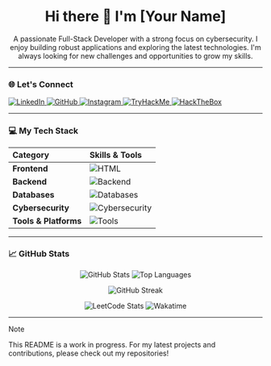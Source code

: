 <h1 align="center">Hi there 👋 I'm [Your Name]</h1>

<p align="center">
  A passionate Full-Stack Developer with a strong focus on cybersecurity. I enjoy building robust applications and exploring the latest technologies. I'm always looking for new challenges and opportunities to grow my skills.
</p>

---

### 🌐 Let's Connect

<p align="left">
  <a href="https://linkedin.com/in/[your-linkedin-username]" target="_blank">
    <img src="https://img.shields.io/badge/LinkedIn-0A66C2?style=for-the-badge&logo=linkedin&logoColor=white" alt="LinkedIn" />
  </a>
  <a href="https://github.com/[your-github-username]" target="_blank">
    <img src="https://img.shields.io/badge/GitHub-100000?style=for-the-badge&logo=github&logoColor=white" alt="GitHub" />
  </a>
  <a href="https://instagram.com/[your-instagram-username]" target="_blank">
    <img src="https://img.shields.io/badge/Instagram-E4405F?style=for-the-badge&logo=instagram&logoColor=white" alt="Instagram" />
  </a>
  <a href="https://tryhackme.com/p/[your-thm-username]" target="_blank">
    <img src="https://img.shields.io/badge/TryHackMe-CE7BAE?style=for-the-badge&logo=tryhackme&logoColor=white" alt="TryHackMe" />
  </a>
  <a href="https://app.hackthebox.com/profile/[your-htb-id]" target="_blank">
    <img src="https://img.shields.io/badge/HackTheBox-9CF6F6?style=for-the-badge&logo=hackthebox&logoColor=white" alt="HackTheBox" />
  </a>
</p>

---

### 💻 My Tech Stack

| Category | Skills & Tools |
| :--- | :--- |
| **Frontend** | ![HTML](https://skillicons.dev/icons?i=html,css,js,ts,react,nextjs,redux,tailwind,materialui) |
| **Backend** | ![Backend](https://skillicons.dev/icons?i=nodejs,express,java,spring,python,bash) |
| **Databases** | ![Databases](https://skillicons.dev/icons?i=mysql,mongodb,firebase) |
| **Cybersecurity** | ![Cybersecurity](https://skillicons.dev/icons?i=kali,linux,arch) |
| **Tools & Platforms** | ![Tools](https://skillicons.dev/icons?i=git,github,vscode,aws,vercel,netlify,postman) |

---

### 📈 GitHub Stats

<p align="center">
  <img src="https://github-readme-stats.vercel.app/api?username=[your-github-username]&show_icons=true&theme=radical" alt="GitHub Stats" />
  <img src="https://github-readme-stats.vercel.app/api/top-langs/?username=[your-github-username]&layout=compact&langs_count=6&theme=radical" alt="Top Languages" />
</p>

<p align="center">
  <img src="https://github-readme-streak-stats.herokuapp.com/?user=[your-github-username]&theme=radical" alt="GitHub Streak" />
</p>

<p align="center">
  <img src="https://leetcard.jacoblin.cool/[your-leetcode-username]?theme=dark" alt="LeetCode Stats" />
  <img src="https://wakatime.com/badge/user/[your-wakatime-id].svg?style=for-the-badge&color=5D00E8" alt="Wakatime" />
</p>

---

> [!NOTE]
> This README is a work in progress. For my latest projects and contributions, please check out my repositories!
